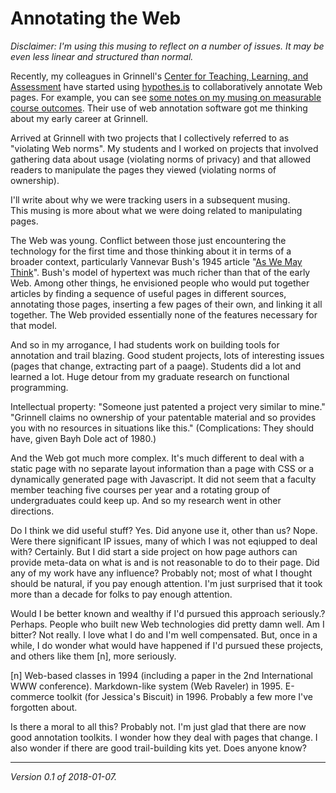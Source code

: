 Annotating the Web
==================

*Disclaimer: I'm using this musing to reflect on a number of issues.
It may be even less linear and structured than normal.*

Recently, my colleagues in Grinnell's [Center for Teaching, Learning,
and Assessment](https://www.grinnell.edu/academics/centers/ctla) have
started using [hypothes.is](https://web.hypothes.is/) to collaboratively
annotate Web pages.  For example, you can see [some notes on my musing
on measurable course outcomes](https://via.hypothes.is/http://www.cs.grinnell.edu/~rebelsky/musings/measurable-course-outcomes).  Their use of web
annotation software got me thinking about my early career at Grinnell.

Arrived at Grinnell with two projects that I collectively referred to
as "violating Web norms".  My students and I worked on projects that
involved gathering data about usage (violating norms of privacy) and
that allowed readers to manipulate the pages they viewed (violating
norms of ownership).

I'll write about why we were tracking users in a subsequent musing.  
This musing is more about what we were doing related to manipulating
pages.  

The Web was young.  Conflict between those just encountering the
technology for the first time and those thinking about it in terms of
a broader context, particularly Vannevar Bush's 1945 article "[As We May
Think](https://www.theatlantic.com/magazine/archive/1945/07/as-we-may-think/303881/)".
Bush's model of hypertext was much richer than that of the early Web.
Among other things, he envisioned people who would put together articles
by finding a sequence of useful pages in different sources, annotating
those pages, inserting a few pages of their own, and linking it all
together.  The Web provided essentially none of the features necessary
for that model.

And so in my arrogance, I had students work on building tools for annotation
and trail blazing.  Good student projects, lots of interesting issues
(pages that change, extracting part of a paage).  Students did a lot and
learned a lot.  Huge detour from my graduate research on functional
programming.

Intellectual property: "Someone just patented a project very similar to mine."
"Grinnell claims no ownership of your patentable material and so provides
you with no resources in situations like this."  (Complications: They should
have, given Bayh Dole act of 1980.)

And the Web got much more complex.  It's much different to deal with a
static page with no separate layout information than a page with CSS 
or a dynamically generated page with Javascript.  It did not seem that
a faculty member teaching five courses per year and a rotating group
of undergraduates could keep up.  And so my research went in other
directions.

Do I think we did useful stuff?  Yes.  Did anyone use it, other than us?
Nope.  Were there significant IP issues, many of which I was not eqiupped
to deal with?  Certainly.  But I did start a side project on how page
authors can provide meta-data on what is and is not reasonable to do
to their page.  Did any of my work have any influence?  Probably not;
most of what I thought should be natural, if you pay enough attention.
I'm just surprised that it took more than a decade for folks to pay
enough attention.

Would I be better known and wealthy if I'd pursued this approach
seriously.?  Perhaps.  People who built new Web technologies did pretty
damn well.  Am I bitter?  Not really.  I love what I do and I'm well
compensated.  But, once in a while, I do wonder what would have happened
if I'd pursued these projects, and others like them [n], more seriously.

[n] Web-based classes in 1994 (including a paper in the 2nd International
WWW conference).  Markdown-like system (Web Raveler) in 1995.  E-commerce
toolkit (for Jessica's Biscuit) in 1996.  Probably a few more I've
forgotten about.

Is there a moral to all this?  Probably not.  I'm just glad that there
are now good annotation toolkits.  I wonder how they deal with pages
that change.  I also wonder if there are good trail-building kits yet.
Does anyone know?

---

*Version 0.1 of 2018-01-07.*
